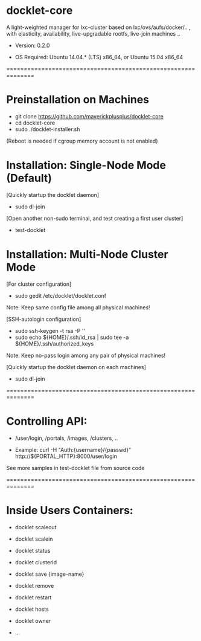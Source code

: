# docklet-core

A light-weighted manager for lxc-cluster based on lxc/ovs/aufs/docker/.. , with elasticity, availability, live-upgradable rootfs, live-join machines ..

* Version: 0.2.0

* OS Required: Ubuntu 14.04.* (LTS) x86_64, or Ubuntu 15.04 x86_64

==============================================================

# Preinstallation on Machines

* git clone https://github.com/maverickplusplus/docklet-core
* cd docklet-core
* sudo ./docklet-installer.sh

(Reboot is needed if cgroup memory account is not enabled)

# Installation: Single-Node Mode (Default)

[Quickly startup the docklet daemon]
* sudo dl-join

[Open another non-sudo terminal, and test creating a first user cluster]
* test-docklet

# Installation: Multi-Node Cluster Mode

[For cluster configuration]
* sudo gedit /etc/docklet/docklet.conf

Note: Keep same config file among all physical machines!

[SSH-autologin configuration]
* sudo ssh-keygen -t rsa -P ''
* sudo echo ${HOME}/.ssh/id_rsa | sudo tee -a ${HOME}/.ssh/authorized_keys

Note: Keep no-pass login among any pair of physical machines!

[Quickly startup the docklet daemon on each machines]
* sudo dl-join

==============================================================

# Controlling API:

* /user/login, /portals, /images, /clusters, ..

* Example: curl -H "Auth:{username}/{passwd}" http://${PORTAL_HTTP}:8000/user/login

See more samples in test-docklet file from source code

==============================================================

# Inside Users Containers:

* docklet scaleout

* docklet scalein

* docklet status

* docklet clusterid

* docklet save {image-name}

* docklet remove

* docklet restart

* docklet hosts

* docklet owner

* ...
